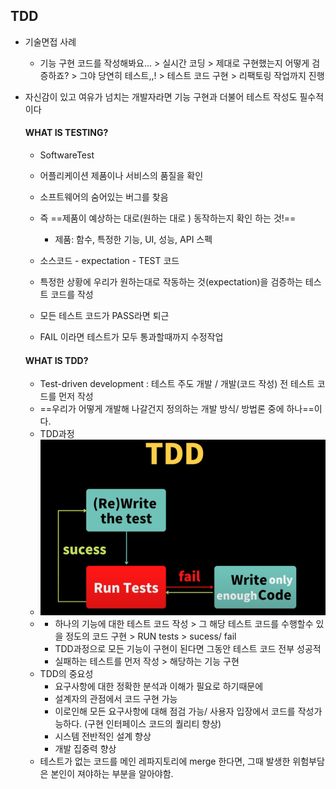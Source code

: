 ## TDD

- 기술면접 사례
  - 기능 구현 코드를 작성해봐요... > 실시간 코딩 > 제대로 구현했는지 어떻게 검증하죠? > 그야 당연히 테스트,,! > 테스트 코드 구현 > 리팩토링 작업까지 진행 

- 자신감이 있고 여유가 넘치는 개발자라면 기능 구현과 더불어 테스트 작성도 필수적이다

  

  #### WHAT IS TESTING?

  - SoftwareTest 

  - 어플리케이션 제품이나 서비스의 품질을 확인
  - 소프트웨어의 숨어있는 버그를 찾음

  - 즉 ==제품이 예상하는 대로(원하는 대로 ) 동작하는지 확인 하는 것!==
    - 제품: 함수, 특정한 기능, UI, 성능, API 스펙

  - 소스코드 - expectation - TEST 코드
  - 특정한 상황에 우리가 원하는대로 작동하는 것(expectation)을 검증하는 테스트 코드를 작성
  - 모든 테스트 코드가 PASS라면 퇴근
  - FAIL 이라면 테스트가 모두 통과할때까지 수정작업

  #### WHAT IS TDD?

  - Test-driven development : 테스트 주도 개발 / 개발(코드 작성) 전 테스트 코드를 먼저 작성 
  - ==우리가 어떻게 개발해 나갈건지 정의하는 개발 방식/ 방법론 중에 하나==이다. 
  - TDD과정
  - ![tdd](./img/TDD.png)
  - 
    - 하나의 기능에 대한 테스트 코드 작성 > 그 해당 테스트 코드를 수행할수 있을 정도의 코드 구현 > RUN tests > sucess/ fail
    - TDD과정으로 모든 기능이 구현이 된다면 그동안 테스트 코드 전부 성공적
    - 실패하는 테스트를 먼저 작성 > 해당하는 기능 구현
  - TDD의 중요성
    - 요구사항에 대한 정확한 분석과 이해가 필요로 하기때문에
    - 설계자의 관점에서 코드 구현 가능
    - 이로인해 모든 요구사항에 대해 점검 가능/ 사용자 입장에서 코드를 작성가능하다. (구현 인터페이스 코드의 퀄리티 향상)
    - 시스템 전반적인 설계 향상
    - 개발 집중력 향상
  - 테스트가 없는 코드를 메인 레파지토리에 merge 한다면,  그때 발생한 위험부담은 본인이 져야하는 부분을 알아야함. 
